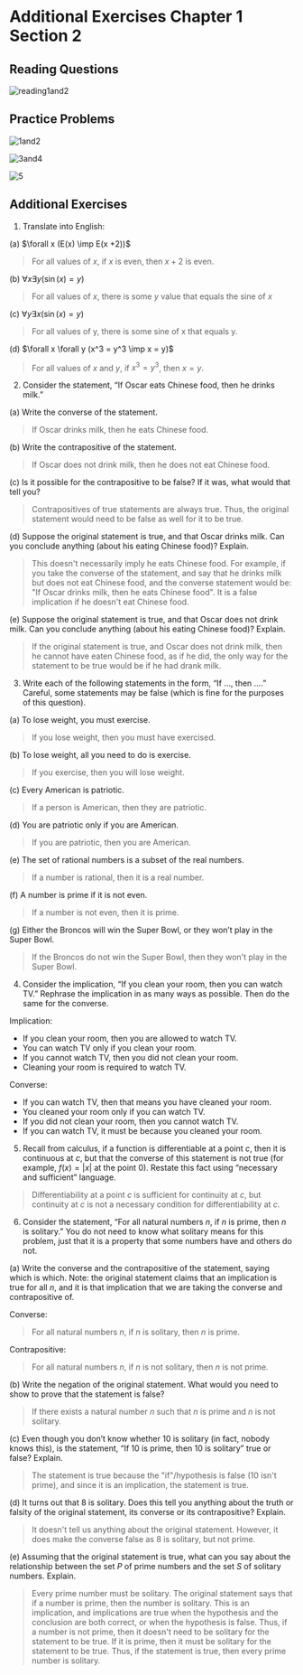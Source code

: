 # Additional Exercises Chapter 1 Section 2

## Reading Questions

![reading1and2](./ch1s2images/Reading1and2.png)

## Practice Problems

![1and2](./ch1s2images/1and2.png)

![3and4](./ch1s2images/3and4.png)

![5](./ch1s2images/5.png)

## Additional Exercises

1. Translate into English:

(a) $\forall x (E(x) \imp E(x +2))$

> For all values of $x$, if $x$ is even, then $x + 2$ is  even.

(b) $\forall x \exists y (\sin(x) = y)$

> For all values of $x$, there is some $y$ value that equals the sine of $x$

(c) $\forall y \exists x (\sin(x) = y)$

> For all values of y, there is some sine of x that equals y. 

(d) $\forall x \forall y (x^3 = y^3 \imp x = y)$

> For all values of $x$ and $y$, if $x^3 = y^3$, then $x = y$.

2. Consider the statement, “If Oscar eats Chinese food, then he drinks milk.”

(a) Write the converse of the statement.

> If Oscar drinks milk, then he eats Chinese food.

(b) Write the contrapositive of the statement.

> If Oscar does not drink milk, then he does not eat Chinese food.

(c) Is it possible for the contrapositive to be false? If it was, what would that tell you?

> Contrapositives of true statements are always true. Thus, the original statement would need to be false as well for it to be true.

(d) Suppose the original statement is true, and that Oscar drinks milk. Can you conclude anything (about his eating Chinese food)? Explain.

> This doesn't necessarily imply he eats Chinese food. For example, if you take the converse of the statement, and say that he drinks milk but does not eat Chinese food, and the converse statement would be: "If Oscar drinks milk, then he eats Chinese food". It is a false implication if he doesn't eat Chinese food.

(e) Suppose the original statement is true, and that Oscar does not drink milk. Can you conclude anything (about his eating Chinese food)? Explain.

> If the original statement is true, and Oscar does not drink milk, then he cannot have eaten Chinese food, as if he did, the only way for the statement to be true would be if he had drank milk.

3. Write each of the following statements in the form, “If …, then ….” Careful, some statements may be false (which is fine for the purposes of this question).

(a) To lose weight, you must exercise.

> If you lose weight, then you must have exercised.

(b) To lose weight, all you need to do is exercise.

> If you exercise, then you will lose weight.

(c) Every American is patriotic.

> If a person is American, then they are patriotic.

(d) You are patriotic only if you are American.

> If you are patriotic, then you are American.

(e) The set of rational numbers is a subset of the real numbers.

> If a number is rational, then it is a real number.

(f) A number is prime if it is not even.

> If a number is not even, then it is prime.

(g) Either the Broncos will win the Super Bowl, or they won’t play in the Super Bowl.

> If the Broncos do not win the Super Bowl, then they won't play in the Super Bowl.

4. Consider the implication, “If you clean your room, then you can watch TV.” Rephrase the implication in as many ways as possible. Then do the same for the converse.

Implication:
- If you clean your room, then you are allowed to watch TV.
- You can watch TV only if you clean your room.
- If you cannot watch TV, then you did not clean your room.
- Cleaning your room is required to watch TV.

Converse:
- If you can watch TV, then that means you have cleaned your room.
- You cleaned your room only if you can watch TV.
- If you did not clean your room, then you cannot watch TV.
- If you can watch TV, it must be because you cleaned your room.

5. Recall from calculus, if a function is differentiable at a point $c$, then it is continuous at $c$, but that the converse of this statement is not true (for example, $f(x) = |x|$ at the point $0$). Restate this fact using “necessary and sufficient” language.

> Differentiability at a point $c$ is sufficient for continuity at $c$, but continuity at $c$ is not a necessary condition for differentiability at $c$. 

6. Consider the statement, “For all natural numbers $n$, if $n$ is prime, then $n$ is solitary.” You do not need to know what solitary means for this problem, just that it is a property that some numbers have and others do not.

(a) Write the converse and the contrapositive of the statement, saying which is which. Note: the original statement claims that an implication is true for all $n$, and it is that implication that we are taking the converse and contrapositive of.

Converse:

> For all natural numbers $n$, if $n$ is solitary, then $n$ is prime.

Contrapositive:

> For all natural numbers $n$, if $n$ is not solitary, then $n$ is not prime.

(b) Write the negation of the original statement. What would you need to show to prove that the statement is false?

> If there exists a natural number $n$ such that $n$ is prime and $n$ is not solitary.

(c) Even though you don’t know whether 10 is solitary (in fact, nobody knows this), is the statement, “If 10 is prime, then 10 is solitary” true or false? Explain.

> The statement is true because the "if"/hypothesis is false (10 isn't prime), and since it is an implication, the statement is true.

(d) It turns out that 8 is solitary. Does this tell you anything about the truth or falsity of the original statement, its converse or its contrapositive? Explain.

> It doesn't tell us anything about the original statement. However, it does make the converse false as 8 is solitary, but not prime. 

(e) Assuming that the original statement is true, what can you say about the relationship between the set $P$ of prime numbers and the set $S$ of solitary numbers. Explain.

> Every prime number must be solitary. The original statement says that if a number is prime, then the number is solitary. This is an implication, and implications are true when the hypothesis and the conclusion are both correct, or when the hypothesis is false. Thus, if a number is not prime, then it doesn't need to be solitary for the statement to be true. If it is prime, then it must be solitary for the statement to be true. Thus, if the statement is true, then every prime number is solitary.